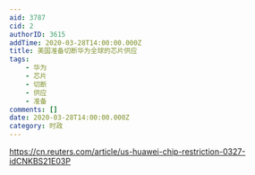 ```yaml
---
aid: 3787
cid: 2
authorID: 3615
addTime: 2020-03-28T14:00:00.000Z
title: 美国准备切断华为全球的芯片供应
tags:
    - 华为
    - 芯片
    - 切断
    - 供应
    - 准备
comments: []
date: 2020-03-28T14:00:00.000Z
category: 时政
---
```


https://cn.reuters.com/article/us-huawei-chip-restriction-0327-idCNKBS21E03P
